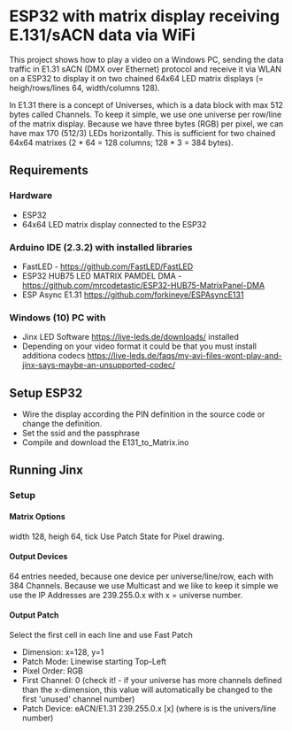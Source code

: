 # ESP32 with matrix display receiving E.131/sACN data via WiFi 
This project shows how to play a video on a Windows PC, sending the data traffic in E1.31 sACN (DMX over Ethernet) protocol and receive it via WLAN on a ESP32 to display it on two chained 64x64 LED matrix displays (= heigh/rows/lines 64, width/columns 128).

In E1.31 there is a concept of Universes, which is a data block with max 512 bytes called Channels.
To keep it simple, we use one universe per row/line of the matrix display. 
Because we have three bytes (RGB) per pixel, we can have max 170 (512/3) LEDs horizontally. This is sufficient for two chained 64x64 matrixes (2 * 64 = 128 columns; 128 * 3 = 384 bytes).

## Requirements
### Hardware
* ESP32
* 64x64 LED matrix display connected to the ESP32
### Arduino IDE (2.3.2) with installed libraries
* FastLED - https://github.com/FastLED/FastLED
* ESP32 HUB75 LED MATRIX PAMDEL DMA - https://github.com/mrcodetastic/ESP32-HUB75-MatrixPanel-DMA
* ESP Async E1.31 https://github.com/forkineye/ESPAsyncE131
### Windows (10) PC with
* Jinx LED Software https://live-leds.de/downloads/ installed
* Depending on your video format it could be that you must install additiona codecs https://live-leds.de/faqs/my-avi-files-wont-play-and-jinx-says-maybe-an-unsupported-codec/
## Setup ESP32
* Wire the display according the PIN definition in the source code or change the definition.
* Set the ssid and the passphrase 
* Compile and download the E131_to_Matrix.ino
## Running Jinx
### Setup
#### Matrix Options
width 128, heigh 64, tick Use Patch State for Pixel drawing. 
#### Output Devices
64 entries needed, because one device per universe/line/row, each with 384 Channels. Because we use Multicast and we like to keep it simple we use the IP Addresses are 239.255.0.x with x = universe number.
#### Output Patch
Select the first cell in each line and use Fast Patch
* Dimension: x=128, y=1
* Patch Mode: Linewise starting Top-Left
* Pixel Order: RGB
* First Channel: 0 (check it! - if your universe has more channels defined than the x-dimension, this value will automatically be changed to the first 'unused' channel number)
* Patch Device: eACN/E1.31 239.255.0.x \[x\] (where is is the univers/line number)
###
